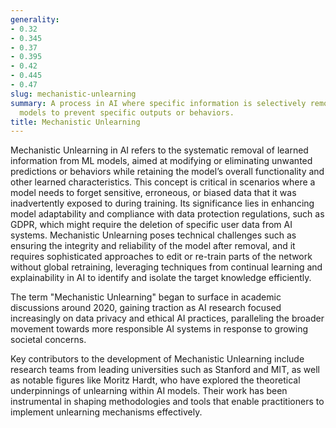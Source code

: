 ```yaml
---
generality:
- 0.32
- 0.345
- 0.37
- 0.395
- 0.42
- 0.445
- 0.47
slug: mechanistic-unlearning
summary: A process in AI where specific information is selectively removed from trained
  models to prevent specific outputs or behaviors.
title: Mechanistic Unlearning
---
```


Mechanistic Unlearning in AI refers to the systematic removal of learned information from ML models, aimed at modifying or eliminating unwanted predictions or behaviors while retaining the model’s overall functionality and other learned characteristics. This concept is critical in scenarios where a model needs to forget sensitive, erroneous, or biased data that it was inadvertently exposed to during training. Its significance lies in enhancing model adaptability and compliance with data protection regulations, such as GDPR, which might require the deletion of specific user data from AI systems. Mechanistic Unlearning poses technical challenges such as ensuring the integrity and reliability of the model after removal, and it requires sophisticated approaches to edit or re-train parts of the network without global retraining, leveraging techniques from continual learning and explainability in AI to identify and isolate the target knowledge efficiently.

The term "Mechanistic Unlearning" began to surface in academic discussions around 2020, gaining traction as AI research focused increasingly on data privacy and ethical AI practices, paralleling the broader movement towards more responsible AI systems in response to growing societal concerns.

Key contributors to the development of Mechanistic Unlearning include research teams from leading universities such as Stanford and MIT, as well as notable figures like Moritz Hardt, who have explored the theoretical underpinnings of unlearning within AI models. Their work has been instrumental in shaping methodologies and tools that enable practitioners to implement unlearning mechanisms effectively.
